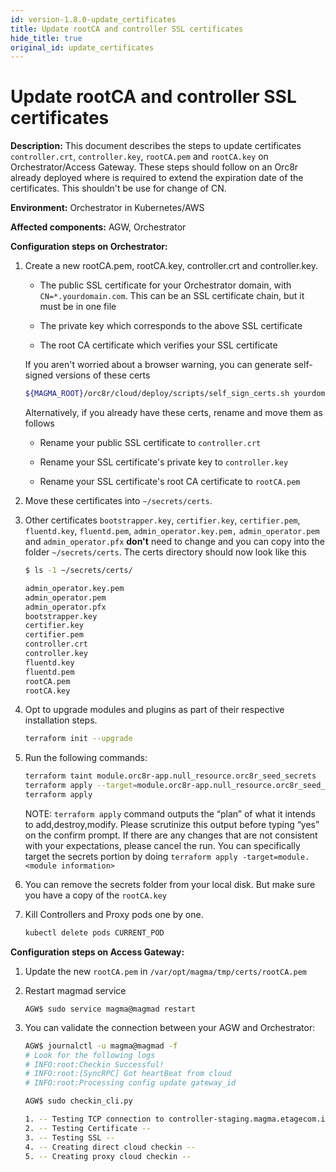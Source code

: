 ```yaml
---
id: version-1.8.0-update_certificates
title: Update rootCA and controller SSL certificates
hide_title: true
original_id: update_certificates
---
```

# Update rootCA and controller SSL certificates

**Description:** This document describes the steps to update certificates `controller.crt`, `controller.key`, `rootCA.pem` and `rootCA.key` on Orchestrator/Access Gateway. These steps should follow on an Orc8r already deployed where is required to extend the expiration date of the certificates. This shouldn't be use for change of CN.

**Environment:** Orchestrator in Kubernetes/AWS

**Affected components:** AGW, Orchestrator

**Configuration steps on Orchestrator:**

1. Create a new rootCA.pem, rootCA.key, controller.crt and controller.key.

    - The public SSL certificate for your Orchestrator domain,
    with `CN=*.yourdomain.com`. This can be an SSL certificate chain, but it must be
    in one file

    - The private key which corresponds to the above SSL certificate

    - The root CA certificate which verifies your SSL certificate

    If you aren't worried about a browser warning, you can generate self-signed
    versions of these certs

    ```bash
    ${MAGMA_ROOT}/orc8r/cloud/deploy/scripts/self_sign_certs.sh yourdomain.com
    ```

    Alternatively, if you already have these certs, rename and move them as follows

    - Rename your public SSL certificate to `controller.crt`

    - Rename your SSL certificate's private key to `controller.key`

    - Rename your SSL certificate's root CA certificate to `rootCA.pem`

2. Move these certificates into `~/secrets/certs`.

3. Other certificates `bootstrapper.key`, `certifier.key`, `certifier.pem`, `fluentd.key`, `fluentd.pem`, `admin_operator.key.pem,` `admin_operator.pem` and `admin_operator.pfx`  **don't** need to change and you can copy into the folder `~/secrets/certs`. The certs directory should now look like this

    ```bash
    $ ls -1 ~/secrets/certs/

    admin_operator.key.pem
    admin_operator.pem
    admin_operator.pfx
    bootstrapper.key
    certifier.key
    certifier.pem
    controller.crt
    controller.key
    fluentd.key
    fluentd.pem
    rootCA.pem
    rootCA.key
    ```

4. Opt to upgrade modules and plugins as part of their respective installation steps.

    ```bash
    terraform init --upgrade
    ```

5. Run the following commands:

    ```bash
    terraform taint module.orc8r-app.null_resource.orc8r_seed_secrets
    terraform apply --target=module.orc8r-app.null_resource.orc8r_seed_secrets
    terraform apply
    ```

    NOTE: `terraform apply` command outputs the “plan” of what it intends to add,destroy,modify. Please scrutinize this output before typing “yes” on the confirm prompt. If there are any changes that are not consistent with your expectations, please cancel the run. You can specifically target the secrets portion by doing `terraform apply -target=module.<module information>`

6. You can remove the secrets folder from your local disk. But make sure you have a copy of the `rootCA.key`

7. Kill Controllers and Proxy pods one by one.

    ```bash
    kubectl delete pods CURRENT_POD
    ```

**Configuration steps on Access Gateway:**

1. Update the new `rootCA.pem` in `/var/opt/magma/tmp/certs/rootCA.pem`

2. Restart magmad service

    ```text
    AGW$ sudo service magma@magmad restart
    ```

3. You can validate the connection between your AGW and Orchestrator:

    ```bash
    AGW$ journalctl -u magma@magmad -f
    # Look for the following logs
    # INFO:root:Checkin Successful!
    # INFO:root:[SyncRPC] Got heartBeat from cloud
    # INFO:root:Processing config update gateway_id

    AGW$ sudo checkin_cli.py

    1. -- Testing TCP connection to controller-staging.magma.etagecom.io:443 --
    2. -- Testing Certificate --
    3. -- Testing SSL --
    4. -- Creating direct cloud checkin --
    5. -- Creating proxy cloud checkin --
    ```
